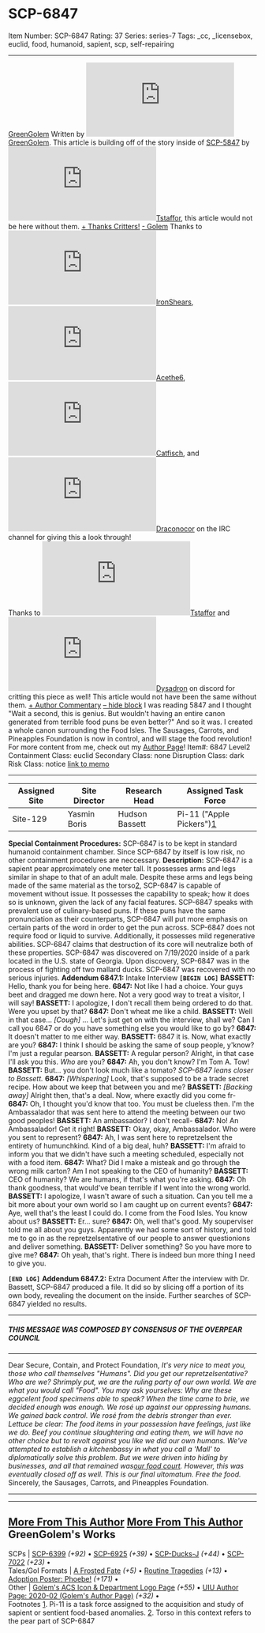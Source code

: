 # SCP-6847
Item Number: SCP-6847
Rating: 37
Series: series-7
Tags: _cc, _licensebox, euclid, food, humanoid, sapient, scp, self-repairing

---

[GreenGolem](javascript:;)
Written by [![GreenGolem](https://www.wikidot.com/avatar.php?userid=6801511&amp;size=small&amp;timestamp=1725332673)](http://www.wikidot.com/user:info/greengolem)[GreenGolem](http://www.wikidot.com/user:info/greengolem). This article is building off of the story inside of [SCP-5847](/scp-5847) by [![Tstaffor](https://www.wikidot.com/avatar.php?userid=6475423&amp;size=small&amp;timestamp=1725332673)](http://www.wikidot.com/user:info/tstaffor)[Tstaffor](http://www.wikidot.com/user:info/tstaffor), this article would not be here without them.
[\+ Thanks Critters!](javascript:;)
[\- Golem](javascript:;)
Thanks to [![IronShears](https://www.wikidot.com/avatar.php?userid=7577471&amp;size=small&amp;timestamp=1725332673)](http://www.wikidot.com/user:info/ironshears)[IronShears](http://www.wikidot.com/user:info/ironshears), [![Acethe6](https://www.wikidot.com/avatar.php?userid=7462176&amp;size=small&amp;timestamp=1725332673)](http://www.wikidot.com/user:info/acethe6)[Acethe6](http://www.wikidot.com/user:info/acethe6), [![Catfisch](https://www.wikidot.com/avatar.php?userid=6524247&amp;size=small&amp;timestamp=1725332673)](http://www.wikidot.com/user:info/catfisch)[Catfisch](http://www.wikidot.com/user:info/catfisch), and [![Draconocor](https://www.wikidot.com/avatar.php?userid=7626691&amp;size=small&amp;timestamp=1725332673)](http://www.wikidot.com/user:info/draconocor)[Draconocor](http://www.wikidot.com/user:info/draconocor) on the IRC channel for giving this a look through!  
Thanks to [![Tstaffor](https://www.wikidot.com/avatar.php?userid=6475423&amp;size=small&amp;timestamp=1725332673)](http://www.wikidot.com/user:info/tstaffor)[Tstaffor](http://www.wikidot.com/user:info/tstaffor) and [![Dysadron](https://www.wikidot.com/avatar.php?userid=4384469&amp;size=small&amp;timestamp=1725332673)](http://www.wikidot.com/user:info/dysadron)[Dysadron](http://www.wikidot.com/user:info/dysadron) on discord for critting this piece as well!
This article would not have been the same without them.
[\+ Author Commentary](javascript:;)
[– hide block](javascript:;)
I was reading 5847 and I thought "Wait a second, this is genius. But wouldn't having an entire canon generated from terrible food puns be even better?" And so it was. I created a whole canon surrounding the Food Isles. The Sausages, Carrots, and Pineapples Foundation is now in control, and will stage the food revolution!
For more content from me, check out my [Author Page](https://scp-wiki.wikidot.com/greengolem-s-author-page)!
Item#: 6847
Level2
Containment Class:
euclid
Secondary Class:
none
Disruption Class:
dark
Risk Class:
notice
[link to memo](/classification-committee-memo)  

* * *
**Assigned Site** | **Site Director** | **Research Head** | **Assigned Task Force**  
---|---|---|---  
Site-129 | Yasmin Boris | Hudson Bassett | Pi-11 ("Apple Pickers")[1](javascript:;)  
**Special Containment Procedures:** SCP-6847 is to be kept in standard humanoid containment chamber. Since SCP-6847 by itself is low risk, no other containment procedures are neccessary.
**Description:** SCP-6847 is a sapient pear approximately one meter tall. It possesses arms and legs similar in shape to that of an adult male. Despite these arms and legs being made of the same material as the torso[2](javascript:;), SCP-6847 is capable of movement without issue. It possesses the capability to speak; how it does so is unknown, given the lack of any facial features. SCP-6847 speaks with prevalent use of culinary-based puns. If these puns have the same pronunciation as their counterparts, SCP-6847 will put more emphasis on certain parts of the word in order to get the pun across.
SCP-6847 does not require food or liquid to survive. Additionally, it possesses mild regenerative abilities. SCP-6847 claims that destruction of its core will neutralize both of these properties.
SCP-6847 was discovered on 7/19/2020 inside of a park located in the U.S. state of Georgia. Upon discovery, SCP-6847 was in the process of fighting off two mallard ducks. SCP-6847 was recovered with no serious injuries.
**Addendum 6847.1:** Intake Interview
**`[BEGIN LOG]`**
**BASSETT:** Hello, thank you for being here.
**6847:** Not like I had a choice. Your guys beet and dragged me down here. Not a very good way to treat a visitor, I will say!
**BASSETT:** I apologize, I don't recall them being ordered to do that. Were you upset by that?
**6847:** Don't wheat me like a child.
**BASSETT:** Well in that case… _[Cough]_ … Let's just get on with the interview, shall we? Can I call you 6847 or do you have something else you would like to go by?
**6847:** It doesn't matter to me either way.
**BASSETT:** 6847 it is. Now, what exactly are you?
**6847:** I think I should be asking the same of soup people, y'know? I'm just a regular pearson.
**BASSETT:** A regular person? Alright, in that case I'll ask you this. _Who_ are you?
**6847:** Ah, you don't know? I'm Tom A. Tow!
**BASSETT:** But… you don't look much like a tomato?
_SCP-6847 leans closer to Bassett._
**6847:** _[Whispering]_ Look, that's supposed to be a trade secret recipe. How about we keep that between you and me?
**BASSETT:** _[Backing away]_ Alright then, that's a deal. Now, where exactly did you come fr-
**6847:** Oh, I thought you'd know that too. You must be clueless then. I'm the Ambassalador that was sent here to attend the meeting between our two good peoples!
**BASSETT:** An ambassador? I don't recall-
**6847:** No! An Ambassalador! Get it right!
**BASSETT:** Okay, okay, Ambassalador. Who were you sent to represent?
**6847:** Ah, I was sent here to repretzelsent the entirety of humunchkind. Kind of a big deal, huh?
**BASSETT:** I'm afraid to inform you that we didn't have such a meeting scheduled, especially not with a food item.
**6847:** What? Did I make a misteak and go through the wrong milk carton? Am I not speaking to the CEO of humanity?
**BASSETT:** CEO of humanity? We are humans, if that's what you're asking.
**6847:** Oh thank goodness, that would've bean terrible if I went into the wrong world.
**BASSETT:** I apologize, I wasn't aware of such a situation. Can you tell me a bit more about your own world so I am caught up on current events?
**6847:** Aye, well that's the least I could do. I come from the Food Isles. You know about us?
**BASSETT:** Er… sure?
**6847:** Oh, well that's good. My souperviser told me all about you guys. Apparently we had some sort of history, and told me to go in as the repretzelsentative of our people to answer questionions and deliver something.
**BASSETT:** Deliver something? So you have more to give me?
**6847:** Oh yeah, that's right. There is indeed bun more thing I need to give you.  

**`[END LOG]`**
**Addendum 6847.2:** Extra Document
After the interview with Dr. Bassett, SCP-6847 produced a file. It did so by slicing off a portion of its own body, revealing the document on the inside. Further searches of SCP-6847 yielded no results.
* * *
##### **THIS MESSAGE WAS COMPOSED BY CONSENSUS OF THE OVERPEAR COUNCIL**
* * *
Dear Secure, Contain, and Protect Foundation,
_It's very nice to meat you, those who call themselves "Humans". Did you get our repretzelsentative?_
_Who are we? Shrimply put, we are the ruling party of our own world._
_We are what you would call "Food". You may ask yourselves: Why are these eggcelent food specimens able to speak?_
_When the time came to brie, we decided enough was enough. We rosé up against our oppressing humans. We gained back control. We rosé from the debris stronger than ever._
_Lettuce be clear: The food items in your possession have feelings, just like we do. Beef you continue slaughtering and eating them, we will have no other choice but to revolt against you like we did our own humans._
_We've attempted to establish a kitchenbassy in what you call a 'Mall' to diplomatically solve this problem. But we were driven into hiding by businesses, and all that remained was[our food court](https://scp-wiki.wikidot.com/scp-5847). However, this was eventually closed off as well._
_This is our final ultomatum. Free the food._
Sincerely, the Sausages, Carrots, and Pineapples Foundation.
* * *
* * *
[More From This Author](javascript:;)
[More From This Author](javascript:;)
GreenGolem's Works  
---  
SCPs |  [SCP-6399](/scp-6399) _(+92)_ • [SCP-6925](/scp-6925) _(+39)_ • [SCP-Ducks-J](/scp-ducks-j) _(+44)_ • [SCP-7022](/scp-7022) _(+23)_ •  
Tales/GoI Formats |  [A Frosted Fate](/a-frosted-fate) _(+5)_ • [Routine Tragedies](/routinetragedies) _(+13)_ • [Adoption Poster: Phoebe!](/adoption-poster-phoebe) _(+171)_ •  
Other |  [Golem's ACS Icon & Department Logo Page](/golem-s-icon-page) _(+55)_ • [UIU Author Page: 2020-02 (Golem's Author Page)](/greengolem-s-author-page) _(+32)_ •  
Footnotes
[1](javascript:;). Pi-11 is a task force assigned to the acquisition and study of sapient or sentient food-based anomalies.
[2](javascript:;). Torso in this context refers to the pear part of SCP-6847